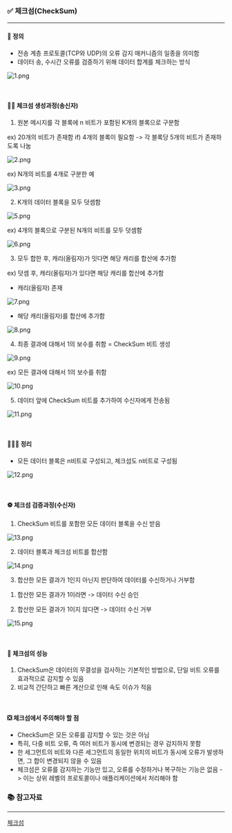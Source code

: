 
### ✅ 체크섬(CheckSum)

---

#### 💬 정의
- 전송 계층 프로토콜(TCP와 UDP)의 오류 감지 매커니즘의 일종을 의미함
- 데이터 송, 수시간 오류를 검증하기 위해 데이터 합계를 체크하는 방식

![1.png](image%2FCheckSum%2F1.png)

<br/>

#### 🏃🏻 체크섬 생성과정(송신자)

1. 원본 메시지를 각 블록에 n 비트가 포함된 K개의 블록으로 구분함

ex) 20개의 비트가 존재함 
if) 4개의 블록이 필요함
-> 각 블록당 5개의 비트가 존재하도록 나눔

![2.png](image%2FCheckSum%2F2.png)

ex) N개의 비트를 4개로 구분한 예

![3.png](image%2FCheckSum%2F3.png)


2. K개의 데이터 블록을 모두 덧셈함

![5.png](image%2FCheckSum%2F5.png)

ex) 4개의 블록으로 구분된 N개의 비트를 모두 덧셈함

![6.png](image%2FCheckSum%2F6.png)

3. 모두 합한 후, 캐리(올림자)가 잇다면 해당 캐리를 합산에 추가함

ex) 덧셈 후, 캐리(올림자)가 있다면 해당 캐리를 합산에 추가함

- 캐리(올림자) 존재

![7.png](image%2FCheckSum%2F7.png)

- 해당 캐리(올림자)를 합산에 추가함

![8.png](image%2FCheckSum%2F8.png)

4. 최종 결과에 대해서 1의 보수를 취함 = CheckSum 비트 생성

![9.png](image%2FCheckSum%2F9.png)

ex) 모든 결과에 대해서 1의 보수를 취함

![10.png](image%2FCheckSum%2F10.png)

5. 데이터 앞에 CheckSum 비트를 추가하여 수신자에게 전송됨

![11.png](image%2FCheckSum%2F11.png)

<br/>

#### 🧑🏻‍🏫 정리

- 모든 데이터 블록은 n비트로 구성되고, 체크섬도 n비트로 구성됨

![12.png](image%2FCheckSum%2F12.png)

<br/>

#### ⚽️ 체크섬 검증과정(수신자)

1. CheckSum 비트를 포함한 모든 데이터 블록을 수신 받음

![13.png](image%2FCheckSum%2F13.png)

2. 데이터 블록과 체크섬 비트를 합산함

![14.png](image%2FCheckSum%2F14.png)

3. 합산한 모든 결과가 1인지 아닌지 판단하여 데이터를 수신하거나 거부함

1) 합산한 모든 결과가 1이라면 -> 데이터 수신 승인

2) 합산한 모든 결과가 1이지 않다면 -> 데이터 수신 거부

![15.png](image%2FCheckSum%2F15.png)

<br/>

#### 🔎 체크섬의 성능
1. CheckSum은 데이터의 무결성을 검사하는 기본적인 방법으로, 단일 비트 오류를 효과적으로 감지할 수 있음
2. 비교적 간단하고 빠른 계산으로 인해 속도 이슈가 적음

<br/>

#### ❎ 체크섬에서 주의해야 할 점
- CheckSum은 모든 오류를 감지할 수 있는 것은 아님
- 특히, 다중 비트 오류, 즉 여러 비트가 동시에 변경되는 경우 감지하지 못함
- 한 세그먼트의 비트와 다른 세그먼트의 동일한 위치의 비트가 동시에 오류가 발생하면, 그 합이 변경되지 않을 수 있음
- 체크섬은 오류를 감지하는 기능만 있고, 오류를 수정하거나 복구하는 기능은 없음
-> 이는 상위 레벨의 프로토콜이나 애플리케이션에서 처리해야 함

### 📚 참고자료

---

[체크섬](https://www.youtube.com/watch?v=AtVWnyDDaDI)